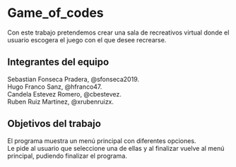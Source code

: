 # Game_of_codes

Con este trabajo pretendemos crear una sala de recreativos virtual donde el usuario escogera el juego con el que desee recrearse.

## Integrantes del equipo

Sebastian Fonseca Pradera, @sfonseca2019.\
Hugo Franco Sanz, @hfranco47.\
Candela Estevez Romero, @cbestevez.\
Ruben Ruiz Martinez, @xrubenruizx.

## Objetivos del trabajo

El programa muestra un menú principal con diferentes opciones.\
Le pide al usuario que seleccione una de ellas y al finalizar vuelve al menú principal, pudiendo finalizar el programa.
